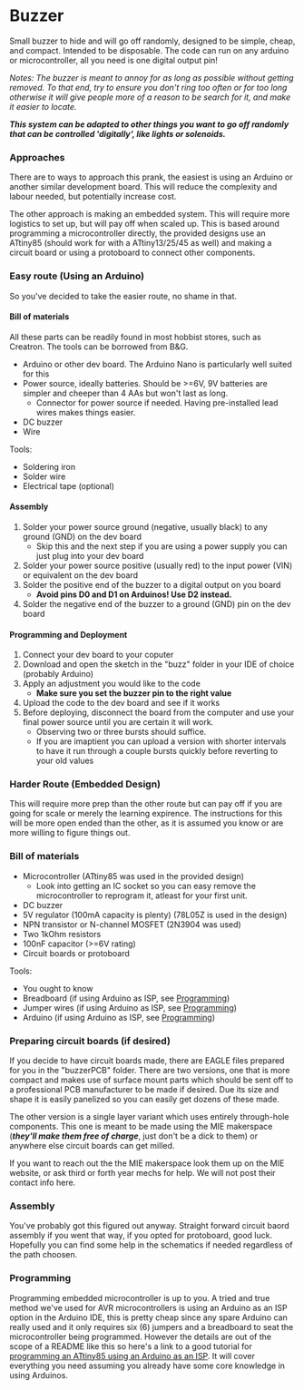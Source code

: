 # Buzzer
Small buzzer to hide and will go off randomly, designed to be simple, cheap, and compact. Intended to be disposable.
The code can run on any arduino or microcontroller, all you need is one digital output pin!

_Notes: The buzzer is meant to annoy for as long as possible without getting removed. To that end, try to ensure you don't ring too often or for too long otherwise it will give people more of a reason to be search for it, and make it easier to locate._

**_This system can be adapted to other things you want to go off randomly that can be controlled 'digitally', like lights or solenoids._**

### Approaches
There are to ways to approach this prank, the easiest is using an Arduino or another similar development board. This will reduce the complexity and labour needed, but potentially increase cost.

The other approach is making an embedded system. This will require more logistics to set up, but will pay off when scaled up. This is based around programming a microcontroller directly, the provided designs use an ATtiny85 (should work for with a ATtiny13/25/45 as well) and making a circuit board or using a protoboard to connect other components.

### Easy route (Using an Arduino)
So you've decided to take the easier route, no shame in that.

#### Bill of materials
All these parts can be readily found in most hobbist stores, such as Creatron. The tools can be borrowed from B&G.
- Arduino or other dev board. The Arduino Nano is particularly well suited for this
- Power source, ideally batteries. Should be >=6V, 9V batteries are simpler and cheeper than 4 AAs but won't last as long.
  - Connector for power source if needed. Having pre-installed lead wires makes things easier.
- DC buzzer
- Wire

Tools:
- Soldering iron
- Solder wire
- Electrical tape (optional)

#### Assembly
1. Solder your power source ground (negative, usually black) to any ground (GND) on the dev board
   - Skip this and the next step if you are using a power supply you can just plug into your dev board
2. Solder your power source positive (usually red) to the input power (VIN) or equivalent on the dev board
3. Solder the positive end of the buzzer to a digital output on you board
   - **Avoid pins D0 and D1 on Arduinos! Use D2 instead.**
4. Solder the negative end of the buzzer to a ground (GND) pin on the dev board

#### Programming and Deployment
1. Connect your dev board to your coputer
2. Download and open the sketch in the "buzz" folder in your IDE of choice (probably Arduino)
3. Apply an adjustment you would like to the code
   - **Make sure you set the buzzer pin to the right value**
4. Upload the code to the dev board and see if it works
5. Before deploying, disconnect the board from the computer and use your final power source until you are certain it will work.
   - Observing two or three bursts should suffice.
   - If you are imaptient you can upload a version with shorter intervals to have it run through a couple bursts quickly before reverting to your old values

### Harder Route (Embedded Design)
This will require more prep than the other route but can pay off if you are going for scale or merely the learning expirence. The instructions for this will be more open ended than the other, as it is assumed you know or are more willing to figure things out.

### Bill of materials
- Microcontroller (ATtiny85 was used in the provided design)
  - Look into getting an IC socket so you can easy remove the microcontroller to reprogram it, atleast for your first unit.
- DC buzzer
- 5V regulator (100mA capacity is plenty) (78L05Z is used in the design)
- NPN transistor or N-channel MOSFET (2N3904 was used)
- Two 1kOhm resistors
- 100nF capacitor (>=6V rating)
- Circuit boards or protoboard

Tools:
- You ought to know
- Breadboard (if using Arduino as ISP, see [Programming](#programming))
- Jumper wires (if using Arduino as ISP, see [Programming](#programming))
- Arduino (if using Arduino as ISP, see [Programming](#programming))

### Preparing circuit boards (if desired)
If you decide to have circuit boards made, there are EAGLE files prepared for you in the "buzzerPCB" folder. There are two versions, one that is more compact and makes use of surface mount parts which should be sent off to a professional PCB manufacturer to be made if desired. Due its size and shape it is easily panelized so you can easily get dozens of these made.

The other version is a single layer variant which uses entirely through-hole components. This one is meant to be made using the MIE makerspace (**_they'll make them free of charge_**, just don't be a dick to them) or anywhere else circuit boards can get milled. 

If you want to reach out the the MIE makerspace look them up on the MIE website, or ask third or forth year mechs for help. We will not post their contact info here.

### Assembly
You've probably got this figured out anyway. Straight forward circuit baord assembly if you went that way, if you opted for protoboard, good luck. Hopefully you can find some help in the schematics if needed regardless of the path choosen.

### Programming
Programming embedded microcontroller is up to you. A tried and true method we've used for AVR microcontrollers is using an Arduino as an ISP option in the Arduino IDE, this is pretty cheap since any spare Arduino can really used and it only requires six (6) jumpers and a breadboard to seat the microcontroller being programmed. However the details are out of the scope of a README like this so here's a link to a good tutorial for [programming an ATtiny85 using an Arduino as an ISP](https://create.arduino.cc/projecthub/arjun/programming-attiny85-with-arduino-uno-afb829). It will cover everything you need assuming you already have some core knowledge in using Arduinos.
